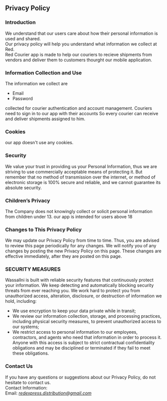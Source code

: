Privacy Policy  
----------------

### Introduction  
We understand that our users care about how their personal information is used and shared.   
Our privacy policy will help you understand what information we collect at Red.   
Red Courier app is made to help our couriers to recieve shipments from vendors and deliver them to customers thourght our mobile application.   

### Information Collection and Use  
The information we collect are
* Email
* Password

 collected for courier authentication and account management. Couriers need to sign in to our app with their accounts So every courier can receive and deliver shipments  assigned to him.

### Cookies  
our app doesn't use any cookies.  

### Security  
We value your trust in providing us your Personal Information, thus we are striving to use commercially acceptable means of protecting it. But remember that no method of transmission over  the internet, or method of electronic storage is 100% secure and reliable, and we cannot guarantee its absolute security.  

### Children’s Privacy  
The Company does not knowingly collect or solicit personal information from children  under 13. our app is intended for users above 18

### Changes to This Privacy Policy  
We may update our Privacy Policy from time to time. Thus, you are advised to review this page periodically for any changes. We will notify you of any changes by posting the new Privacy Policy on this page. These changes are effective immediately, after they are posted on this page.  

### SECURITY MEASURES
Wassallni is built with reliable security features that continuously protect your information. We keep detecting and automatically blocking security threats from ever reaching you.
We work hard to protect you from unauthorized access, alteration, disclosure, or destruction of information we hold, including:
* We use encryption to keep your data private while in transit;
* We review our information collection, storage, and processing practices, including physical security measures, to prevent unauthorized access to our systems;
* We restrict access to personal information to our employees, contractors, and agents who need that information in order to process it. Anyone with this access is subject to strict contractual confidentiality obligations and may be disciplined or terminated if they fail to meet these obligations.

### Contact Us  
If you have any questions or suggestions about our Privacy Policy, do not hesitate to contact us.  
Contact Information:  
Email: *redexpress.distribution@gmail.com*  
